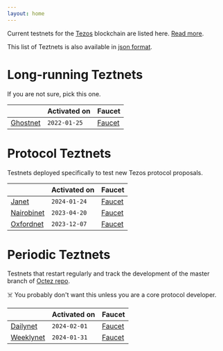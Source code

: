 ```yaml
---
layout: home
---
```


Current testnets for the [Tezos](https://tezos.com) blockchain are listed here. [Read more](about/).

This list of Teztnets is also available in [json format](https://teztnets.com/teztnets.json).

# Long-running Teztnets

If you are not sure, pick this one.

| | Activated on | Faucet |
|-------|---------------------|--|
| [Ghostnet](/ghostnet-about) | `2022-01-25` | [Faucet](https://faucet.ghostnet.teztnets.com) |



# Protocol Teztnets

Testnets deployed specifically to test new Tezos protocol proposals.

| | Activated on | Faucet |
|-------|---------------------|--|
| [Janet](/janet-about) | `2024-01-24` | [Faucet](https://faucet.janet.teztnets.com) |
| [Nairobinet](/nairobinet-about) | `2023-04-20` | [Faucet](https://faucet.nairobinet.teztnets.com) |
| [Oxfordnet](/oxfordnet-about) | `2023-12-07` | [Faucet](https://faucet.oxfordnet.teztnets.com) |



# Periodic Teztnets

Testnets that restart regularly and track the development of the master branch of [Octez repo](https://gitlab.com/tezos/tezos/).
 
☠️ You probably don't want this unless you are a core protocol developer.

| | Activated on | Faucet |
|-------|---------------------|--|
| [Dailynet](/dailynet-about) | `2024-02-01` | [Faucet](https://faucet.dailynet-2024-02-01.teztnets.com) |
| [Weeklynet](/weeklynet-about) | `2024-01-31` | [Faucet](https://faucet.weeklynet-2024-01-31.teztnets.com) |




